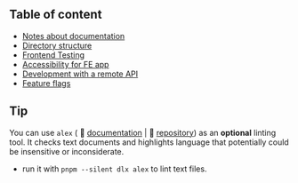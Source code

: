 ## Table of content

- [Notes about documentation](development-with-remote-api.md)
- [Directory structure](directory-structure.md)
- [Frontend Testing](frontend-testing.md)
- [Accessibility for FE app](accessibility.md)
- [Development with a remote API](development-with-remote-api.md)
- [Feature flags](feature-flags.md)

## Tip

You can use `alex` ( 📃 [documentation](https://alexjs.com/) | 🐙 [repository](https://github.com/get-alex/alex)) as an **optional** linting tool. It checks text documents and highlights language that potentially could be insensitive or inconsiderate.

- run it with `pnpm --silent dlx alex` to lint text files.
